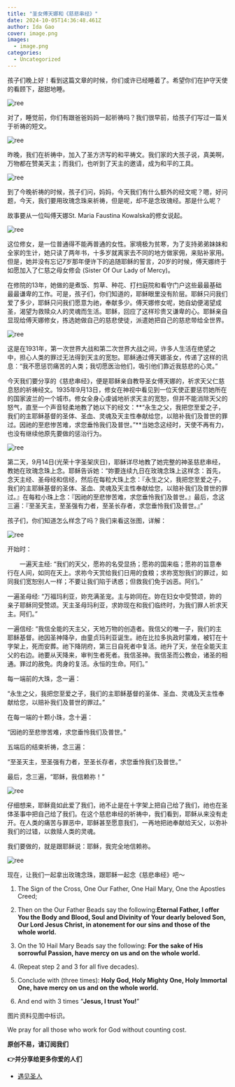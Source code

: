 ```yaml
---
title: "圣女傅天娜和《慈悲串经》"
date: 2024-10-05T14:36:48.461Z
author: Ida Gao
cover: image.png
images:
  - image.png
categories:
  - Uncategorized
---
```


孩子们晚上好！看到这篇文章的时候，你们或许已经睡着了。希望你们在护守天使的看顾下，甜甜地睡。

<!--more-->

![ree](https://static.wixstatic.com/media/ec8b63_b43a513703bf42ba82d3589a103486db~mv2.jpg)

对了，睡觉前，你们有跟爸爸妈妈一起祈祷吗？我们很早前，给孩子们写过一篇关于祈祷的短文。

![ree](https://static.wixstatic.com/media/ec8b63_8bdc659c1d0a4044bddab05b4e4e830b~mv2.jpg)

昨晚，我们在祈祷中，加入了圣方济写的和平祷文。我们家的大孩子说，真美啊，万物都在赞美天主；而我们，也听到了天主的邀请，成为和平的工具。

![ree](https://static.wixstatic.com/media/ec8b63_86344257456a4b37abaced5a47e5e5a5~mv2.jpg)

到了今晚祈祷的时候，孩子们问，妈妈，今天我们有什么额外的经文呢？嗯，好问题，今天，我们要用玫瑰念珠来祈祷，但是呢，却不是念玫瑰经。那是什么呢？

  

故事要从一位叫傅天娜St. Maria Faustina Kowalska的修女说起。

![ree](https://static.wixstatic.com/media/ec8b63_b90fc7d6a97749b7963207bf7355efe9~mv2.jpg)

这位修女，是一位普通得不能再普通的女性。家境极为贫寒，为了支持弟弟妹妹和全家的生计，她只读了两年书，十多岁就离家去不同的地方做家佣，来贴补家用。但是，她并没有忘记7岁那年便许下的追随耶稣的誓言，20岁的时候，傅天娜终于如愿加入了仁慈之母女修会 (Sister Of Our Lady of Mercy)。

  

在修院的13年，她做的是煮饭、剪草、种花、打扫庭院和看守门户这些最最基础最最谦卑的工作。可是，孩子们，你们知道的，耶稣眼里没有阶层。耶稣只问我们爱了多少，耶稣只问我们愿意为祂，奉献多少。傅天娜修女呢，她自幼便渴望成圣，渴望为救赎众人的灵魂而生活。耶稣，回应了这样珍贵又谦卑的心。耶稣亲自显现给傅天娜修女，拣选她做自己的慈悲使徒，派遣她把自己的慈悲带给全世界。

![ree](https://static.wixstatic.com/media/ec8b63_48911abb41224c0993cb9ae386663a3e~mv2.jpg)

这是在1931年，第一次世界大战和第二次世界大战之间，许多人生活在绝望之中，担心人类的罪过无法得到天主的宽恕。耶稣通过傅天娜圣女，传递了这样的讯息：“我不愿惩罚痛苦的人类；我切愿医治他们，吸引他们靠近我慈悲的心灵。”

  

今天我们要分享的《慈悲串经》，便是耶稣亲自教导圣女傅天娜的，祈求天父仁慈息怒的祈祷经文。1935年9月13日，修女在神视中看见到一位天使正要惩罚她所在的国家波兰的一个城市。修女全身心虔诚地祈求天主的宽恕，但并不能消除天父的怒气，直至一个声音轻柔地教了她以下的经文：**“永生之父，我把您至爱之子，我们的主耶稣基督的圣体、圣血、灵魂及天主性奉献给您，以赔补我们及普世的罪过。因祂的至悲惨苦难，求您垂怜我们及普世。”**当她念这经时，天使不再有力，也没有继续他原先要做的惩治行为。

![ree](https://static.wixstatic.com/media/ec8b63_ccff8bca19534f5397eee1070a934cb6~mv2.jpg)

第二天，9月14日(光荣十字圣架庆日)，耶稣详尽地教了她完整的神圣慈悲串经，教她在玫瑰念珠上念。耶稣告诉她：“妳要连续九日在玫瑰念珠上这样念：首先，念天主经、圣母经和信经，然后在每粒大珠上念：『永生之父，我把您至爱之子，我们的主耶稣基督的圣体、圣血、灵魂及天主性奉献给您，以赔补我们及普世的罪过。』在每粒小珠上念：『因祂的至悲惨苦难，求您垂怜我们及普世。』最后，念这三遍：『至圣天主，至圣强有力者，至圣长存者，求您垂怜我们及普世。』”

  

孩子们，你们知道怎么样念了吗？我们来看这张图，详解：

![ree](https://static.wixstatic.com/media/ec8b63_434b97590a3840e3aff2be8ec318fa50~mv2.jpg)

开始时：

　　一遍天主经: “我们的天父，愿祢的名受显扬；愿祢的国来临；愿祢的旨意奉行在人间，如同在天上。求祢今天赏给我们日用的食粮；求祢宽恕我们的罪过，如同我们宽恕别人一样；不要让我们陷于诱惑；但救我们免于凶恶。阿们。”

一遍圣母经: “万福玛利亚，妳充满圣宠。主与妳同在。妳在妇女中受赞颂，妳的亲子耶稣同受赞颂。天主圣母玛利亚，求妳现在和我们临终时，为我们罪人祈求天主。阿们。”

一遍信经: “我信全能的天主父，天地万物的创造者。我信父的唯一子，我们的主耶稣基督。祂因圣神降孕，由童贞玛利亚诞生。祂在比拉多执政时蒙难，被钉在十字架上，死而安葬。祂下降阴府，第三日自死者中复活。祂升了天，坐在全能天主父的右边。祂要从天降来，审判生者死者。我信圣神。我信圣而公教会，诸圣的相通。罪过的赦免。肉身的复活。永恒的生命。阿们。”

每一端前的大珠，念一遍：

“永生之父，我把您至爱之子，我们的主耶稣基督的圣体、圣血、灵魂及天主性奉献给您，以赔补我们及普世的罪过。”

在每一端的十颗小珠，念十遍：

“因祂的至悲惨苦难，求您垂怜我们及普世。”

五端后的结束祈祷，念三遍：

“至圣天主，至圣强有力者，至圣长存者，求您垂怜我们及普世。”

最后，念三遍，“耶稣，我信赖祢！”

![ree](https://static.wixstatic.com/media/ec8b63_6de78603eaf14b90930d002b66a4e272~mv2.jpg)

仔细想来，耶稣竟如此爱了我们，祂不止是在十字架上把自己给了我们，祂也在圣体圣事中把自己给了我们。在这个慈悲串经的祈祷中，我们看到，耶稣从来没有走开。在人类的痛苦与罪恶中，耶稣甚至愿意我们，一再地把祂奉献给天父，以弥补我们的过错，以救赎人类的灵魂。

  

我们要做的，就是跟耶稣说：耶稣，我完全地信赖祢。

![ree](https://static.wixstatic.com/media/ec8b63_ef122ac8f70d4f5fa73e976a61afb268~mv2.jpg)

现在，让我们一起拿出玫瑰念珠，跟耶稣一起念《慈悲串经》吧～

1.  The Sign of the Cross, One Our Father, One Hail Mary, One the Apostles Creed;
    
2.  Then on the Our Father Beads say the following:**Eternal Father, I offer You the Body and Blood, Soul and Divinity of Your dearly beloved Son, Our Lord Jesus Christ, in atonement for our sins and those of the whole world.**
    
3.  On the 10 Hail Mary Beads say the following: **For the sake of His sorrowful Passion, have mercy on us and on the whole world.**
    
4.  (Repeat step 2 and 3 for all five decades).
    
5.  Conclude with (three times): **Holy God, Holy Mighty One, Holy Immortal One, have mercy on us and on the whole world.**
    
6.  And end with 3 times “**Jesus, I trust You!**”
    

  

  

图片资料见图中标识。

We pray for all those who work for God without counting cost.

**原创不易，请订阅我们**

**👉并分享给更多你爱的人们**

*   [遇见圣人](https://www.urloveinme.com/首頁/categories/遇见圣人)

